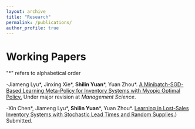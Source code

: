 ```yaml
---
layout: archive
title: "Research"
permalink: /publications/
author_profile: true
---
```


Working Papers
==============
"*" refers to alphabetical order

-Jiameng Lyu\*, Jinxing Xie\*, **Shilin Yuan**\*, Yuan Zhou\*. [A Minibatch-SGD-Based Learning Meta-Policy for Inventory Systems with Myopic Optimal Policy.](https://papers.ssrn.com/sol3/papers.cfm?abstract_id=4390778)
 Under major revision at *Management Science*.

-Xin Chen\*, Jiameng Lyu\*, **Shilin Yuan**\*, Yuan Zhou\*. [Learning in Lost-Sales Inventory Systems with Stochastic Lead Times and Random Supplies.](https://papers.ssrn.com/sol3/papers.cfm?abstract_id=4671416)) Submitted.
